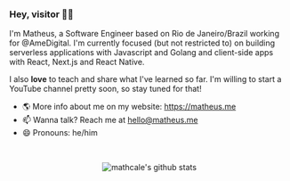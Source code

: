 ### Hey, visitor 👋🏾

I'm Matheus, a Software Engineer based on Rio de Janeiro/Brazil working for @AmeDigital. I'm currently focused (but not restricted to) on building serverless applications with Javascript and Golang and client-side apps with React, Next.js and React Native.

I also **love** to teach and share what I've learned so far. I'm willing to start a YouTube channel pretty soon, so stay tuned for that!

- 🌎 More info about me on my website: https://matheus.me
- 📫 Wanna talk? Reach me at hello@matheus.me
- 😄 Pronouns: he/him

<br/>
<p align="center">
  <img src="https://github-readme-stats.vercel.app/api?username=mathcale&show_icons=true&theme=dracula" alt="mathcale's github stats" align="center" />
</p>
